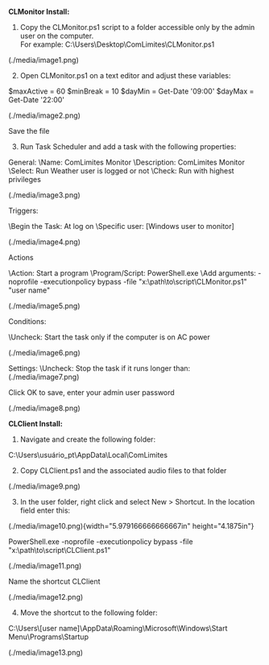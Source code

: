 **CLMonitor Install:**

1.  Copy the CLMonitor.ps1 script to a folder accessible only by the
    admin user on the computer.\
    For example: C:\\Users\\Desktop\\ComLimites\\CLMonitor.ps1

(./media/image1.png)

2.  Open CLMonitor.ps1 on a text editor and adjust these variables:

 \$maxActive = 60
 \$minBreak = 10
 \$dayMin = Get-Date \'09:00\'
 \$dayMax = Get-Date \'22:00\'

(./media/image2.png)

 Save the file
 

3.  Run Task Scheduler and add a task with the following properties:

  General:
  \Name: ComLimites Monitor
  \Description: ComLimites Monitor
  \Select: Run Weather user is logged or not
  \Check: Run with highest privileges
  
(./media/image3.png)

  Triggers:
  
  \Begin the Task: At log on
  \Specific user: \[Windows user to monitor\]

(./media/image4.png)

 Actions

  \Action: Start a program
  \Program/Script: PowerShell.exe
  \Add arguments: -noprofile -executionpolicy bypass -file "x:\\path\\to\\script\\CLMonitor.ps1\" \"user name\"

(./media/image5.png)

 Conditions:

 \Uncheck: Start the task only if the computer is on AC power

 (./media/image6.png)

  Settings:
  \Uncheck: Stop the task if it runs longer than:
(./media/image7.png)


 Click OK to save, enter your admin user password

(./media/image8.png)


**CLClient Install:**

1.  Navigate and create the following folder:

   C:\\Users\\usuário_pt\\AppData\\Local\\ComLimites

2.  Copy CLClient.ps1 and the associated audio files to that folder

(./media/image9.png)

3.  In the user folder, right click and select New \> Shortcut. In the location field enter this:

(./media/image10.png){width="5.979166666666667in" height="4.1875in"}

 PowerShell.exe -noprofile -executionpolicy bypass -file \"x:\\path\\to\\script\\CLClient.ps1\"

 (./media/image11.png)

 Name the shortcut CLClient

(./media/image12.png)

4.  Move the shortcut to the following folder:

  C:\\Users\\\[user name\]\\AppData\\Roaming\\Microsoft\\Windows\\Start Menu\\Programs\\Startup

(./media/image13.png)